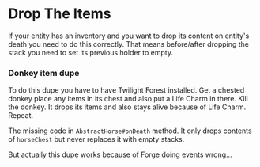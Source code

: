 # Drop The Items

If your entity has an inventory and you want to drop its content on entity's death you need to do this correctly. That means before/after dropping the stack you need to set its previous holder to empty.

### Donkey item dupe

To do this dupe you have to have Twilight Forest installed. Get a chested donkey place any items in its chest and also put a Life Charm in there. Kill the donkey. It drops its items and also stays alive because of Life Charm. Repeat.

The missing code in `AbstractHorse#onDeath` method. It only drops contents of `horseChest` but never replaces it with empty stacks.

But actually this dupe works because of Forge doing events wrong...

